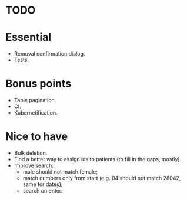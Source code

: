# TODO

# Essential

* Removal confirmation dialog.
* Tests.

# Bonus points

* Table pagination.
* CI.
* Kubernetification.

# Nice to have

* Bulk deletion.
* Find a better way to assign ids to patients (to fill in the gaps, mostly).
* Improve search:
    - male should not match female;
    - match numbers only from start (e.g. 04 should not match 28042, same for
        dates);
    - search on enter.
